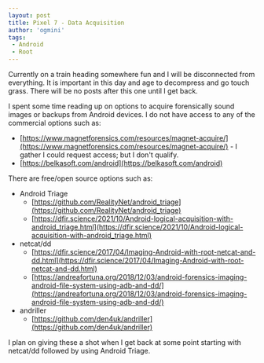 ```yaml
---
layout: post
title: Pixel 7 - Data Acquisition
author: 'ogmini'
tags:
 - Android
 - Root
---
```


Currently on a train heading somewhere fun and I will be disconnected from everything. It is important in this day and age to decompress and go touch grass. There will be no posts after this one until I get back.

I spent some time reading up on options to acquire forensically sound images or backups from Android devices. I do not have access to any of the commercial options such as:

- [https://www.magnetforensics.com/resources/magnet-acquire/](https://www.magnetforensics.com/resources/magnet-acquire/) - I gather I could request access; but I don't qualify.
- [https://belkasoft.com/android](https://belkasoft.com/android)

There are free/open source options such as:

- Android Triage
  - [https://github.com/RealityNet/android_triage](https://github.com/RealityNet/android_triage)
  - [https://dfir.science/2021/10/Android-logical-acquisition-with-android_triage.html](https://dfir.science/2021/10/Android-logical-acquisition-with-android_triage.html)
- netcat/dd
  - [https://dfir.science/2017/04/Imaging-Android-with-root-netcat-and-dd.html](https://dfir.science/2017/04/Imaging-Android-with-root-netcat-and-dd.html)
  - [https://andreafortuna.org/2018/12/03/android-forensics-imaging-android-file-system-using-adb-and-dd/](https://andreafortuna.org/2018/12/03/android-forensics-imaging-android-file-system-using-adb-and-dd/)
- andriller
  - [https://github.com/den4uk/andriller](https://github.com/den4uk/andriller)

I plan on giving these a shot when I get back at some point starting with netcat/dd followed by using Android Triage.
